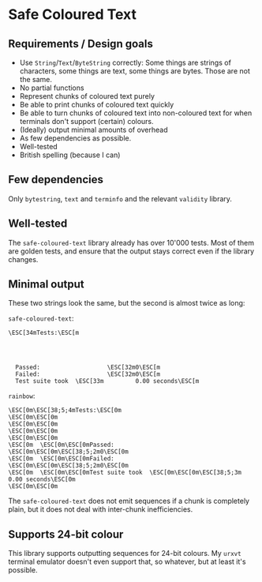# Safe Coloured Text

## Requirements / Design goals

* Use `String`/`Text`/`ByteString` correctly: Some things are strings of characters, some things are text, some things are bytes. Those are not the same.
* No partial functions
* Represent chunks of coloured text purely
* Be able to print chunks of coloured text quickly
* Be able to turn chunks of coloured text into non-coloured text for when terminals don't support (certain) colours.
* (Ideally) output minimal amounts of overhead
* As few dependencies as possible.
* Well-tested
* British spelling (because I can)

## Few dependencies

Only `bytestring`, `text` and `terminfo` and the relevant `validity` library.

## Well-tested

The `safe-coloured-text` library already has over 10'000 tests.
Most of them are golden tests, and ensure that the output stays correct even if the library changes.

## Minimal output

These two strings look the same, but the second is almost twice as long:

`safe-coloured-text`:
```
\ESC[34mTests:\ESC[m




  Passed:                   \ESC[32m0\ESC[m
  Failed:                   \ESC[32m0\ESC[m
  Test suite took  \ESC[33m         0.00 seconds\ESC[m
```
`rainbow`:
```
\ESC[0m\ESC[38;5;4mTests:\ESC[0m
\ESC[0m\ESC[0m
\ESC[0m\ESC[0m
\ESC[0m\ESC[0m
\ESC[0m\ESC[0m
\ESC[0m  \ESC[0m\ESC[0mPassed:                   \ESC[0m\ESC[0m\ESC[38;5;2m0\ESC[0m
\ESC[0m  \ESC[0m\ESC[0mFailed:                   \ESC[0m\ESC[0m\ESC[38;5;2m0\ESC[0m
\ESC[0m  \ESC[0m\ESC[0mTest suite took  \ESC[0m\ESC[0m\ESC[38;5;3m         0.00 seconds\ESC[0m
\ESC[0m\ESC[0m
```

The `safe-coloured-text` does not emit sequences if a chunk is completely plain, but it does not deal with inter-chunk inefficiencies.

## Supports 24-bit colour

This library supports outputting sequences for 24-bit colours.
My `urxvt` terminal emulator doesn't even support that, so whatever, but at least it's possible.
